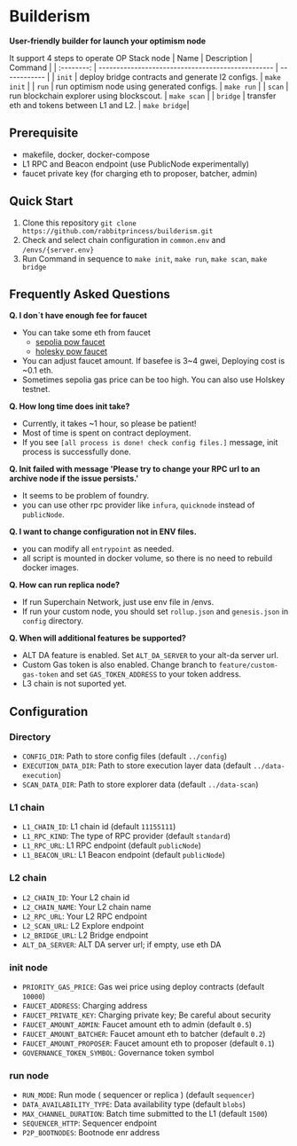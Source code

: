 # Builderism
**User-friendly builder for launch your optimism node**

It support 4 steps to operate OP Stack node
|  Name      | Description                                       | Command      |
| :--------: | ------------------------------------------------- | ------------ |
|  `init`    | deploy bridge contracts and generate l2 configs.  | `make init`  |
|  `run`     | run optimism node using generated configs.        | `make run`   |
|  `scan`    | run blockchain explorer using blockscout.         | `make scan`  |
|  `bridge`  | transfer eth and tokens between L1 and L2.        | `make bridge`|

## Prerequisite
- makefile, docker, docker-compose
- L1 RPC and Beacon endpoint (use PublicNode experimentally)
- faucet private key (for charging eth to proposer, batcher, admin)

## Quick Start
1. Clone this repository `git clone https://github.com/rabbitprincess/builderism.git`
2. Check and select chain configuration in `common.env` and `/envs/{server.env}`
3. Run Command in sequence to `make init`, `make run`, `make scan`, `make bridge`

## Frequently Asked Questions
**Q. I don`t have enough fee for faucet**
- You can take some eth from faucet
  - [sepolia pow faucet](https://sepolia-faucet.pk910.de/)
  - [holesky pow faucet](https://holesky-faucet.pk910.de/)
- You can adjust faucet amount. If basefee is 3~4 gwei, Deploying cost is ~0.1 eth.
- Sometimes sepolia gas price can be too high. You can also use Holskey testnet.

**Q. How long time does init take?**
- Currently, it takes ~1 hour, so please be patient!
- Most of time is spent on contract deployment.
- If you see `[all process is done! check config files.]` message, init process is successfully done.

**Q. Init failed with message 'Please try to change your RPC url to an archive node if the issue persists.'**
- It seems to be problem of foundry.
- you can use other rpc provider like `infura`, `quicknode` instead of `publicNode`.

**Q. I want to change configuration not in ENV files.**
- you can modify all `entrypoint` as needed.
- all script is mounted in docker volume, so there is no need to rebuild docker images.

**Q. How can run replica node?**
- If run Superchain Network, just use env file in /envs.
- If run your custom node, you should set `rollup.json` and `genesis.json` in `config` directory.

**Q. When will additional features be supported?**
- ALT DA feature is enabled. Set `ALT_DA_SERVER` to your alt-da server url.
- Custom Gas token is also enabled. Change branch to `feature/custom-gas-token` and set `GAS_TOKEN_ADDRESS` to your token address.
- L3 chain is not suported yet.

## Configuration
### Directory
- `CONFIG_DIR`: Path to store config files (default `../config`)
- `EXECUTION_DATA_DIR`: Path to store execution layer data (default `../data-execution`)
- `SCAN_DATA_DIR`: Path to store explorer data (default `../data-scan`)

### L1 chain
- `L1_CHAIN_ID`: L1 chain id (default `11155111`)
- `L1_RPC_KIND`: The type of RPC provider (default `standard`)
- `L1_RPC_URL`: L1 RPC endpoint (default `publicNode`)
- `L1_BEACON_URL`: L1 Beacon endpoint (default `publicNode`)

### L2 chain
- `L2_CHAIN_ID`: Your L2 chain id
- `L2_CHAIN_NAME`: Your L2 chain name
- `L2_RPC_URL`: Your L2 RPC endpoint
- `L2_SCAN_URL`: L2 Explore endpoint
- `L2_BRIDGE_URL`: L2 Bridge endpoint
- `ALT_DA_SERVER`: ALT DA server url; if empty, use eth DA

### init node
- `PRIORITY_GAS_PRICE`: Gas wei price using deploy contracts (default `10000`)
- `FAUCET_ADDRESS`: Charging address
- `FAUCET_PRIVATE_KEY`: Charging private key; Be careful about security
- `FAUCET_AMOUNT_ADMIN`: Faucet amount eth to admin (default `0.5`)
- `FAUCET_AMOUNT_BATCHER`: Faucet amount eth to batcher (default `0.2`)
- `FAUCET_AMOUNT_PROPOSER`: Faucet amount eth to proposer (default `0.1`)
- `GOVERNANCE_TOKEN_SYMBOL`: Governance token symbol

### run node
- `RUN_MODE`: Run mode ( sequencer or replica ) (default `sequencer`)
- `DATA_AVAILABILITY_TYPE`: Data availability type (default `blobs`)
- `MAX_CHANNEL_DURATION`: Batch time submitted to the L1 (default `1500`)
- `SEQUENCER_HTTP`: Sequencer endpoint
- `P2P_BOOTNODES`: Bootnode enr address
